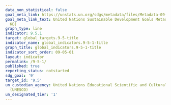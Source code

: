 ```yaml
---
data_non_statistical: false
goal_meta_link: https://unstats.un.org/sdgs/metadata/files/Metadata-09-05-01.pdf
goal_meta_link_text: United Nations Sustainable Development Goals Metadata (PDF 382
  KB)
graph_type: line
indicator: 9.5.1
target: global_targets.9-5-title
indicator_name: global_indicators.9-5-1-title
graph_title: global_indicators.9-5-1-title
indicator_sort_order: 09-05-01
layout: indicator
permalink: /9-5-1/
published: true
reporting_status: notstarted
sdg_goal: '9'
target_id: '9.5'
un_custodian_agency: United Nations Educational Scientific and Cultural Organization
  (UNESCO)
un_designated_tier: '1'
---
```

